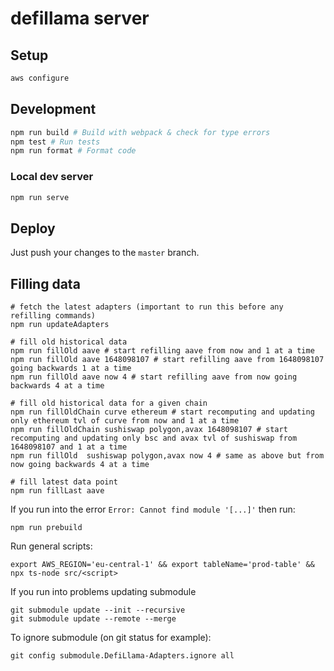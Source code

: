 # defillama server

## Setup
```bash
aws configure
```

## Development
```bash
npm run build # Build with webpack & check for type errors
npm test # Run tests
npm run format # Format code
```

### Local dev server
```bash
npm run serve
```

## Deploy
Just push your changes to the `master` branch.

## Filling data
```
# fetch the latest adapters (important to run this before any refilling commands)
npm run updateAdapters

# fill old historical data
npm run fillOld aave # start refilling aave from now and 1 at a time
npm run fillOld aave 1648098107 # start refilling aave from 1648098107 going backwards 1 at a time
npm run fillOld aave now 4 # start refilling aave from now going backwards 4 at a time

# fill old historical data for a given chain
npm run fillOldChain curve ethereum # start recomputing and updating only ethereum tvl of curve from now and 1 at a time
npm run fillOldChain sushiswap polygon,avax 1648098107 # start recomputing and updating only bsc and avax tvl of sushiswap from 1648098107 and 1 at a time
npm run fillOld  sushiswap polygon,avax now 4 # same as above but from now going backwards 4 at a time

# fill latest data point
npm run fillLast aave
```

If you run into the error `Error: Cannot find module '[...]'` then run:
```
npm run prebuild
```

Run general scripts:
```
export AWS_REGION='eu-central-1' && export tableName='prod-table' && npx ts-node src/<script>
```

If you run into problems updating submodule
```
git submodule update --init --recursive
git submodule update --remote --merge
```

To ignore submodule (on git status for example):
```
git config submodule.DefiLlama-Adapters.ignore all
```
